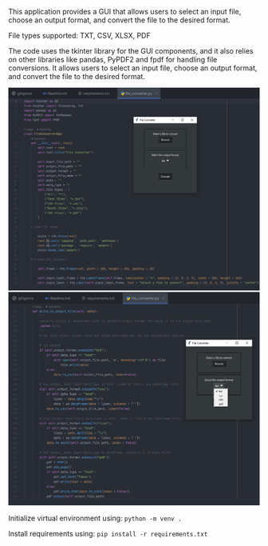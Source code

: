 This application provides a GUI that allows users to select an input file, choose an output format, and convert the file to the desired format. 

File types supported: TXT, CSV, XLSX, PDF

The code uses the tkinter library for the GUI components, and it also relies on other libraries like pandas, PyPDF2 and fpdf for handling file conversions.
It allows users to select an input file, choose an output format, and convert the file to the desired format. 


![screenshot 1 - input format.PNG](screenshots%2Fscreenshot%201%20-%20input%20format.PNG)
![screenshot 2 - output format.PNG](screenshots%2Fscreenshot%202%20-%20output%20format.PNG)


Initialize virtual environment using:
`python -m venv .`

Install requirements using:
`pip install -r requirements.txt`